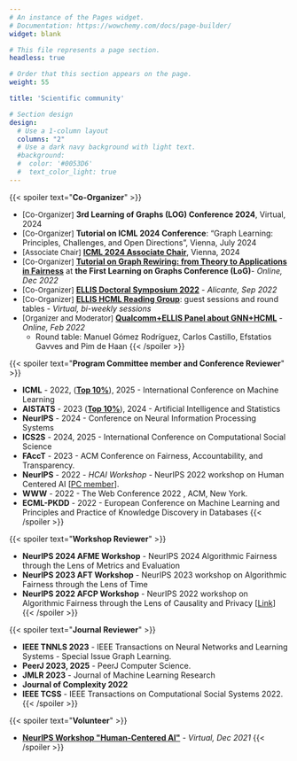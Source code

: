 ```yaml
---
# An instance of the Pages widget.
# Documentation: https://wowchemy.com/docs/page-builder/
widget: blank

# This file represents a page section.
headless: true

# Order that this section appears on the page.
weight: 55

title: 'Scientific community'

# Section design
design:
  # Use a 1-column layout
  columns: "2"
  # Use a dark navy background with light text.
  #background:
  #  color: '#0053D6'
  #  text_color_light: true
---
```


{{< spoiler text="**Co-Organizer**" >}}
* <font size="-1">[Co-Organizer]</font> **3rd Learning of Graphs (LOG) Conference 2024**, Virtual, 2024
* <font size="-1">[Co-Organizer]</font> **Tutorial on ICML 2024 Conference**: “Graph Learning: Principles, Challenges, and Open Directions”, Vienna, July 2024
* <font size="-1">[Associate Chair]</font> **[ICML 2024 Associate Chair](https://icml.cc/Conferences/2024/Committees#:~:text=Adri%C3%A1n%20Arnaiz%2DRodr%C3%ADguez)**, Vienna, 2024
* <font size="-1">[Co-Organizer]</font> **[Tutorial on Graph Rewiring: from Theory to Applications in Fairness](https://ellisalicante.org/tutorials/GraphRewiring)** at **the First Learning on Graphs Conference (LoG)**- *Online, Dec 2022*
* <font size="-1">[Co-Organizer]</font> **[ELLIS Doctoral Symposium 2022](https://ellisalicante.org/eds2022/)** - *Alicante, Sep 2022*
* <font size="-1">[Co-Organizer]</font> **[ELLIS HCML Reading Group](https://ellisalicante.org/en/readingGroup)**: guest sessions and round tables - *Virtual, bi-weekly sessions*
* <font size="-1">[Organizer and Moderator]</font> **[Qualcomm+ELLIS Panel about GNN+HCML](https://ellisalicante.org/readingGroup#:~:text=Guest%20talk%20by%20Qualcomm%20AI%20Research)** -  *Online, Feb 2022*
  * Round table: Manuel Gómez Rodríguez, Carlos Castillo, Efstatios Gavves and Pim de Haan
{{< /spoiler >}}

{{< spoiler text="**Program Committee member and Conference Reviewer**" >}}
* **ICML** - 2022, (**[Top 10%](https://icml.cc/Conferences/2022/Reviewers#:~:text=Outstanding%20Reviewers)**), 2025 - International Conference on Machine Learning
* **AISTATS** - 2023 (**[Top 10%](http://aistats.org/aistats2023/reviewers.html#:~:text=Adam%20M.%20Johansen-,Adri%C3%A1n%20Arnaiz%2DRodr%C3%ADguez)**), 2024 - Artificial Intelligence and Statistics
* **NeurIPS** - 2024 - Conference on Neural Information Processing Systems
* **ICS2S** - 2024, 2025 - International Conference on Computational Social Science
* **FAccT** - 2023 - ACM Conference on Fairness, Accountability, and Transparency. 
* **NeurIPS** -  2022 - *HCAI Workshop* - NeurIPS 2022 workshop on Human Centered  AI [[PC member](https://hcai-at-neurips.github.io/site/organizers.html#:~:text=Riccio%20ELLIS%20Alicante-,Adrian%20Arnaiz,-ELLIS%20Alicante)].
* **WWW** - 2022 - The Web Conference 2022 , ACM, New York.
* **ECML-PKDD** - 2022 - European Conference on Machine Learning and Principles and Practice of Knowledge Discovery in Databases
{{< /spoiler >}}

{{< spoiler text="**Workshop Reviewer**" >}}
* **NeurIPS 2024 AFME Workshop** - NeurIPS 2024 Algorithmic Fairness through the Lens of Metrics and Evaluation
* **NeurIPS 2023 AFT Workshop** - NeurIPS 2023 workshop on Algorithmic Fairness through the Lens of Time
* **NeurIPS 2022 AFCP Workshop** - NeurIPS 2022 workshop on Algorithmic Fairness through the Lens of Causality and Privacy  [[Link](https://www.afciworkshop.org/)]
{{< /spoiler >}}

{{< spoiler text="**Journal Reviewer**" >}}
* **IEEE TNNLS 2023** - IEEE Transactions on Neural Networks and Learning Systems - Special Issue Graph Learning.
* **PeerJ 2023, 2025** - PeerJ Computer Science.
* **JMLR 2023** - Journal of Machine Learning Research
* **Journal of Complexity 2022**
* **IEEE TCSS** - IEEE Transactions on Computational Social Systems 2022.
{{< /spoiler >}}

{{< spoiler text="**Volunteer**" >}}
* **[NeurIPS Workshop "Human-Centered AI"](https://sites.google.com/view/hcai-human-centered-ai-neurips/home)** - *Virtual, Dec 2021*
{{< /spoiler >}}